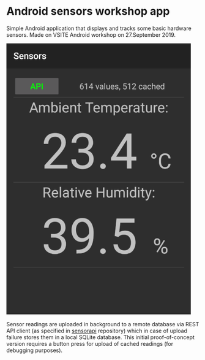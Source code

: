 # Android sensors workshop app

Simple Android application that displays and tracks some basic hardware sensors. Made on VSITE Android workshop on 27.September 2019.

![Screenshot](screenshot.png)

Sensor readings are uploaded in background to a remote database via REST API client (as specified in [sensorapi](https://github.com/nekitamo/sensorapi) repository) which in case of upload failure stores them in a local SQLite database.
This initial proof-of-concept version requires a button press for upload of cached readings (for debugging purposes).

